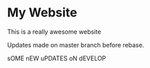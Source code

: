 # My Website 

This is a really awesome website

Updates made on master branch before rebase.

sOME nEW uPDATES oN dEVELOP